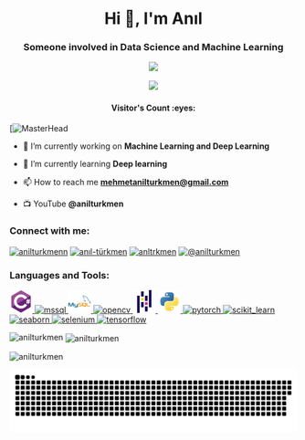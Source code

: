 <h1 align="center">Hi 👋, I'm Anıl</h1>
<h3 align="center">Someone involved in Data Science and Machine Learning</h3>
<p align="center">
<a href="https://github.com/DenverCoder1/readme-typing-svg">
  <img src="https://readme-typing-svg.herokuapp.com?font=Time+New+Roman&color=orange&size=25&center=true&vCenter=true&width=600&height=100&lines=The+Artifical+Intelligence+🤖;Data+Science+🚀">
</a>



<p align="center"><img src="https://profile-counter.glitch.me/{anilturkmen}/count.svg"/></p>
<h4 align="center">Visitor's Count :eyes:</h4>
	
[![MasterHead](https://as2.ftcdn.net/v2/jpg/03/38/02/25/1000_F_338022555_SWns8he64DZNfPqYI3rD3VCbhoJCMp5e.jeapg)


- 🔭 I’m currently working on **Machine Learning and Deep Learning**

- 🌱 I’m currently learning **Deep learning**

- 📫 How to reach me **mehmetanilturkmen@gmail.com**
  
- 📺 YouTube **@anilturkmen**

<h3 align="left">Connect with me:</h3>
<p align="left">
<a href="https://linkedin.com/in/anilturkmenn" target="blank"><img align="center" src="https://raw.githubusercontent.com/rahuldkjain/github-profile-readme-generator/master/src/images/icons/Social/linked-in-alt.svg" alt="anilturkmenn" height="30" width="40" /></a>
<a href="https://stackoverflow.com/users/anıl-türkmen" target="blank"><img align="center" src="https://raw.githubusercontent.com/rahuldkjain/github-profile-readme-generator/master/src/images/icons/Social/stack-overflow.svg" alt="anıl-türkmen" height="30" width="40" /></a>
<a href="https://kaggle.com/anltrkmen" target="blank"><img align="center" src="https://raw.githubusercontent.com/rahuldkjain/github-profile-readme-generator/master/src/images/icons/Social/kaggle.svg" alt="anltrkmen" height="30" width="40" /></a>
<a href="https://medium.com/@anilturkmen" target="blank"><img align="center" src="https://raw.githubusercontent.com/rahuldkjain/github-profile-readme-generator/master/src/images/icons/Social/medium.svg" alt="@anilturkmen" height="30" width="40" /></a>
</p>

<h3 align="left">Languages and Tools:</h3>
<p align="left"> <a href="https://www.w3schools.com/cs/" target="_blank" rel="noreferrer"> <img src="https://raw.githubusercontent.com/devicons/devicon/master/icons/csharp/csharp-original.svg" alt="csharp" width="40" height="40"/> </a> <a href="https://www.microsoft.com/en-us/sql-server" target="_blank" rel="noreferrer"> <img src="https://www.svgrepo.com/show/303229/microsoft-sql-server-logo.svg" alt="mssql" width="40" height="40"/> </a> <a href="https://www.mysql.com/" target="_blank" rel="noreferrer"> <img src="https://raw.githubusercontent.com/devicons/devicon/master/icons/mysql/mysql-original-wordmark.svg" alt="mysql" width="40" height="40"/> </a> <a href="https://opencv.org/" target="_blank" rel="noreferrer"> <img src="https://www.vectorlogo.zone/logos/opencv/opencv-icon.svg" alt="opencv" width="40" height="40"/> </a> <a href="https://pandas.pydata.org/" target="_blank" rel="noreferrer"> <img src="https://raw.githubusercontent.com/devicons/devicon/2ae2a900d2f041da66e950e4d48052658d850630/icons/pandas/pandas-original.svg" alt="pandas" width="40" height="40"/> </a> <a href="https://www.python.org" target="_blank" rel="noreferrer"> <img src="https://raw.githubusercontent.com/devicons/devicon/master/icons/python/python-original.svg" alt="python" width="40" height="40"/> </a> <a href="https://pytorch.org/" target="_blank" rel="noreferrer"> <img src="https://www.vectorlogo.zone/logos/pytorch/pytorch-icon.svg" alt="pytorch" width="40" height="40"/> </a> <a href="https://scikit-learn.org/" target="_blank" rel="noreferrer"> <img src="https://upload.wikimedia.org/wikipedia/commons/0/05/Scikit_learn_logo_small.svg" alt="scikit_learn" width="40" height="40"/> </a> <a href="https://seaborn.pydata.org/" target="_blank" rel="noreferrer"> <img src="https://seaborn.pydata.org/_images/logo-mark-lightbg.svg" alt="seaborn" width="40" height="40"/> </a> <a href="https://www.selenium.dev" target="_blank" rel="noreferrer"> <img src="https://raw.githubusercontent.com/detain/svg-logos/780f25886640cef088af994181646db2f6b1a3f8/svg/selenium-logo.svg" alt="selenium" width="40" height="40"/> </a> <a href="https://www.tensorflow.org" target="_blank" rel="noreferrer"> <img src="https://www.vectorlogo.zone/logos/tensorflow/tensorflow-icon.svg" alt="tensorflow" width="40" height="40"/> </a> </p>

<p><img align="left" src="https://github-readme-stats.vercel.app/api/top-langs?username=anilturkmen&show_icons=true&locale=en&layout=compact" alt="anilturkmen" /></p>

<p>&nbsp;<img align="center" src="https://github-readme-stats.vercel.app/api?username=anilturkmen&show_icons=true&locale=en" alt="anilturkmen" /></p>

<p><img align="center" src="https://github-readme-streak-stats.herokuapp.com/?user=anilturkmen&" alt="anilturkmen" /></p>




<picture>
  <source media="(prefers-color-scheme: dark)" srcset="https://raw.githubusercontent.com/anilturkmen/anilturkmen/output/github-contribution-grid-snake-dark.svg">
  <source media="(prefers-color-scheme: light)" srcset="https://raw.githubusercontent.com/anilturkmen/anilturkmen/output/github-contribution-grid-snake.svg">
  <img alt="github contribution grid snake animation" src="https://raw.githubusercontent.com/anilturkmen/anilturkmen/output/github-contribution-grid-snake.svg">
</picture>
